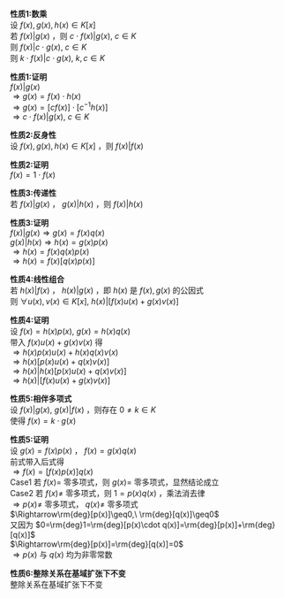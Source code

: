**性质1:数乘**  
设 $f(x),g(x),h(x)\in K[x]$  
若 $f(x)|g(x)$ ，则 $c\cdot f(x)|g(x),\ c\in K$  
则 $f(x)|c\cdot g(x),\ c\in K$  
则 $k\cdot f(x)|c\cdot g(x),\ k,c\in K$  
  
**性质1:证明**  
 $f(x)|g(x)$  
 $\Rightarrow g(x)=f(x)\cdot h(x)$  
 $\Rightarrow g(x)=[cf(x)]\cdot[c^{-1}h(x)]$  
 $\Rightarrow c\cdot f(x)|g(x),\ c\in K$  
  
**性质2:反身性**  
设 $f(x),g(x),h(x)\in K[x]$ ，则 $f(x)|f(x)$  
  
**性质2:证明**  
 $f(x)=1\cdot f(x)$  
  
**性质3:传递性**  
若 $f(x)|g(x)$ ， $g(x)|h(x)$ ，则 $f(x)|h(x)$  
  
**性质3:证明**  
 $f(x)|g(x)\Rightarrow g(x)=f(x)q(x)$  
 $g(x)|h(x)\Rightarrow h(x)=g(x)p(x)$  
 $\Rightarrow h(x)=f(x)q(x)p(x)$  
 $\Rightarrow h(x)=f(x)[q(x)p(x)]$  
  
**性质4:线性组合**  
若 $h(x)|f(x)$ ， $h(x)|g(x)$ ，即 $h(x)$ 是 $f(x),g(x)$ 的公因式  
则 $\forall u(x), v(x)\in K[x],\ h(x)|[f(x)u(x)+g(x)v(x)]$  
  
**性质4:证明**  
设 $f(x)=h(x)p(x),\ g(x)=h(x)q(x)$  
带入 $f(x)u(x)+g(x)v(x)$ 得  
 $\Rightarrow h(x)p(x)u(x)+h(x)q(x)v(x)$  
 $\Rightarrow h(x)[p(x)u(x)+q(x)v(x)]$  
 $\Rightarrow h(x)|h(x)[p(x)u(x)+q(x)v(x)]$  
 $\Rightarrow h(x)|[f(x)u(x)+g(x)v(x)]$  
  
**性质5:相伴多项式**  
设 $f(x)|g(x),\ g(x)|f(x)$ ，则存在 $0\neq k\in K$  
使得 $f(x)=k\cdot g(x)$  
  
**性质5:证明**  
设 $g(x)=f(x)p(x)$ ， $f(x)=g(x)q(x)$  
前式带入后式得  
 $\Rightarrow f(x)=[f(x)p(x)]q(x)$  
Case1 若 $f(x)=$ 零多项式，则 $g(x)=$ 零多项式，显然结论成立  
Case2 若 $f(x)\neq$ 零多项式，则 $1=p(x)q(x)$ ，乘法消去律  
 $\Rightarrow p(x)\neq$ 零多项式， $q(x)\neq$ 零多项式  
 $\Rightarrow\rm{deg}[p(x)]\geq0,\ \rm{deg}[q(x)]\geq0$  
又因为 $0=\rm{deg}1=\rm{deg}[p(x)\cdot q(x)]=\rm{deg}[p(x)]+\rm{deg}[q(x)]$  
 $\Rightarrow\rm{deg}[p(x)]=\rm{deg}[q(x)]=0$  
 $\Rightarrow p(x)$ 与 $q(x)$ 均为非零常数  
  
**性质6:整除关系在基域扩张下不变**  
整除关系在基域扩张下不变  
